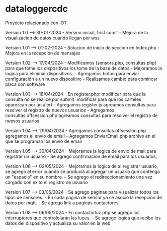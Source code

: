 # dataloggercdc
Proyecto relacionado con IOT

Version 1.0   --> 30-01-2024
    - Version inicial, first comit
    - Mejora de la visualizacion de datos cuando llegan por wss

Version 1.01  --> 01-02-2024
    - Solucion de inicio de seccion en Index.php
    - Mejora en la recepcion de mensajes

Version 1.02  --> 17/04/2024
    - Modificamos (sensors.php, consultas.php) para que tome los dispositivos los tome de la base de datos
    - Mejoramos la logica para eliminar dispositivos.
    - Agregamos boton para enviar configuración a un nuevo dispositivo
    - Realizamos cambio para comincar placa con software

Version 1.03  --> 18/04/2024
    - En register.php: 
        modificar para que la consulta no se realice por submit.
        modificar para que los carteles aparezcan por un alert
    - Agregamos register.js
        agreamos consultas para resolver el registro de nuevos usuarios
    - Agregamos consultas.offsession.php
        agreamos consultas para resolver el registro de nuevos usuarios

Version 1.04  --> 29/04/2024
    - Agregamos consultas.offsession.php
        agregamos el envio de email
    - Agregamos EnviarEmail.php
        archivo en el que se programan los envio de email

Version 1.05 --> 30/04/2024
    - Mejoramos la logica de envio de mail para registrar un usuario
    - Se agrego confirmacion de email para los usuarios.

Version 1.06 --> 02/05/2024
    - Mejoramos la logica de al registrar usuario, se agrego el error cuando se produciá al agregar un usuario que contenga un "espacio" en su nombre.
    - Se agrego el redireccionamiento una vez cargado con exito el registro de usuario

Version 1.07 --> 03/05/2024
    - Se agrego paginas para visualizar todos los tipos de sensores.
    - En cada pagina de sensor ya se asocio la resepcion de datos por mqtt.
    - Se agrego link a paginas contactores
 
Version 1.08 --> 06/05/2024
    - En contactorluz.php se agrego los interruptores que contrololarán las luces.
    - Se agrego logica que recibe los datos del dispositivo y actualiza su valor en la web
        